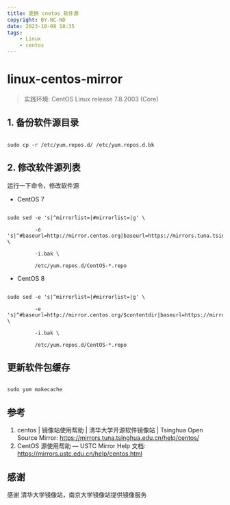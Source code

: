 ```yaml
---
title: 更换 cnetos 软件源
copyright: BY-NC-ND
date: 2023-10-08 18:35
tags:
    - Linux
    - centos
---
```


# linux-centos-mirror

> 实践环境: CentOS Linux release 7.8.2003 (Core)

## 1. 备份软件源目录

```shell

sudo cp -r /etc/yum.repos.d/ /etc/yum.repos.d.bk

```

## 2. 修改软件源列表

运行一下命令，修改软件源

- CentOS 7

```shell

sudo sed -e 's|^mirrorlist=|#mirrorlist=|g' \

         -e 's|^#baseurl=http://mirror.centos.org|baseurl=https://mirrors.tuna.tsinghua.edu.cn|g' \

         -i.bak \

         /etc/yum.repos.d/CentOS-*.repo

```

- CentOS 8

```shell

sudo sed -e 's|^mirrorlist=|#mirrorlist=|g' \

         -e 's|^#baseurl=http://mirror.centos.org/$contentdir|baseurl=https://mirrors.tuna.tsinghua.edu.cn/centos|g' \

         -i.bak \

         /etc/yum.repos.d/CentOS-*.repo

```

## 更新软件包缓存

```shell

sudo yum makecache

```

## 参考

1. centos | 镜像站使用帮助 | 清华大学开源软件镜像站 | Tsinghua Open Source Mirror: <https://mirrors.tuna.tsinghua.edu.cn/help/centos/>
2. CentOS 源使用帮助 — USTC Mirror Help 文档: <https://mirrors.ustc.edu.cn/help/centos.html>

## 感谢

感谢 清华大学镜像站，南京大学镜像站提供镜像服务

<!--
Copyright © 2023 [cc01cc](https://github.com/cc01cc)

本页面采用 [知识共享署名-非商业性使用 4.0 国际许可协议](http://creativecommons.org/licenses/by-nc/4.0/) 进行许可。

转载请注明原始地址：<https://cc01cc.com/>
-->
